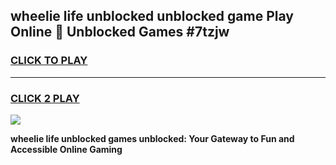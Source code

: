 
## wheelie life unblocked unblocked game Play Online 👋 Unblocked Games #7tzjw
<h3>
<a href="https://premium.freeplayer.one?title=wheelie_life_unblocked&ref=21F">CLICK TO PLAY</a></h3>
<hr>

<h3>
<a href="https://premium.freeplayer.one?title=wheelie_life_unblocked&ref=21F">CLICK 2 PLAY</a>
  
</h3>

<a href="https://premium.freeplayer.one?title=wheelie_life_unblocked&ref=21F/"><img src="https://clearcache.store/games.png"></a>


**wheelie life unblocked games unblocked: Your Gateway to Fun and Accessible Online Gaming**
